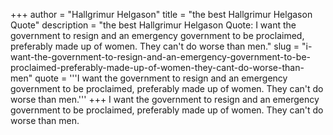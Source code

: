 +++
author = "Hallgrimur Helgason"
title = "the best Hallgrimur Helgason Quote"
description = "the best Hallgrimur Helgason Quote: I want the government to resign and an emergency government to be proclaimed, preferably made up of women. They can't do worse than men."
slug = "i-want-the-government-to-resign-and-an-emergency-government-to-be-proclaimed-preferably-made-up-of-women-they-cant-do-worse-than-men"
quote = '''I want the government to resign and an emergency government to be proclaimed, preferably made up of women. They can't do worse than men.'''
+++
I want the government to resign and an emergency government to be proclaimed, preferably made up of women. They can't do worse than men.
